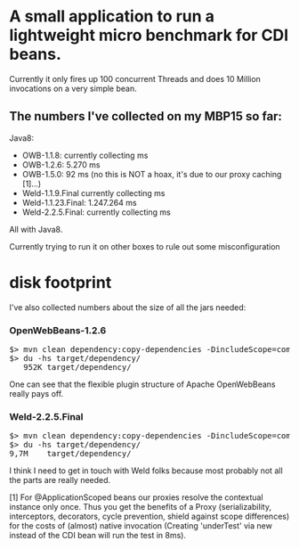 # A small application to run a lightweight micro benchmark for CDI beans.

Currently it only fires up 100 concurrent Threads and does 10 Million invocations on a very simple bean.


## The numbers I've collected on my MBP15 so far:


Java8:
* OWB-1.1.8:           currently collecting  ms
* OWB-1.2.6:              5.270 ms
* OWB-1.5.0:                 92 ms (no this is NOT a hoax, it's due to our proxy caching [1]...)
* Weld-1.1.9.Final     currently collecting  ms
* Weld-1.1.23.Final:  1.247.264 ms
* Weld-2.2.5.Final:    currently collecting  ms

All with Java8. 

Currently trying to run it on other boxes to rule out some misconfiguration 


# disk footprint

I've also collected numbers about the size of all the jars needed:

### OpenWebBeans-1.2.6

<pre>
$> mvn clean dependency:copy-dependencies -DincludeScope=compile
$> du -hs target/dependency/
   952K target/dependency/
</pre>

One can see that the flexible plugin structure of Apache OpenWebBeans really pays off.

### Weld-2.2.5.Final

<pre>
$> mvn clean dependency:copy-dependencies -DincludeScope=compile -PWeld -Dweld.version=2.2.5.Final
$> du -hs target/dependency/
9,7M    target/dependency/
</pre>

I think I need to get in touch with Weld folks because most probably not all the parts are really needed.


[1] For @ApplicationScoped beans our proxies resolve the contextual instance only once. 
Thus you get the benefits of a Proxy (serializability, interceptors, decorators, cycle prevention, shield against scope differences)
for the costs of (almost) native invocation (Creating 'underTest' via new instead of the CDI bean will run the test in 8ms). 